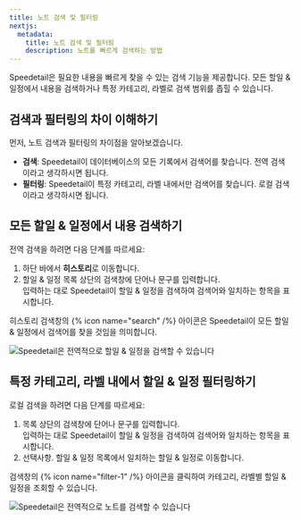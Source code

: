 ```yaml
---
title: 노트 검색 및 필터링
nextjs:
  metadata:
    title: 노트 검색 및 필터링
    description: 노트를 빠르게 검색하는 방법
---
```


Speedetail은 필요한 내용을 빠르게 찾을 수 있는 검색 기능을 제공합니다. 모든 할일 & 일정에서 내용을 검색하거나 특정 카테고리, 라벨로 검색 범위를 좁힐 수 있습니다.

## 검색과 필터링의 차이 이해하기

먼저, 노트 검색과 필터링의 차이점을 알아보겠습니다.

- **검색**: Speedetail이 데이터베이스의 모든 기록에서 검색어를 찾습니다. 전역 검색이라고 생각하시면 됩니다.
- **필터링**: Speedetail이 특정 카테고리, 라벨 내에서만 검색어를 찾습니다. 로컬 검색이라고 생각하시면 됩니다.

## 모든 할일 & 일정에서 내용 검색하기

전역 검색을 하려면 다음 단계를 따르세요:

1. 하단 바에서 **히스토리**로 이동합니다.
1. 할일 & 일정 목록 상단의 검색창에 단어나 문구를 입력합니다.  
   입력하는 대로 Speedetail이 할일 & 일정을 검색하여 검색어와 일치하는 항목을 표시합니다.

히스토리 검색창의 {% icon name="search" /%} 아이콘은 Speedetail이 모든 할일 & 일정에서 검색어를 찾을 것임을 의미합니다.

![Speedetail은 전역적으로 할일 & 일정을 검색할 수 있습니다](/images/searching-notes_search-bar-global.png)

## 특정 카테고리, 라벨 내에서 할일 & 일정 필터링하기

로컬 검색을 하려면 다음 단계를 따르세요:

1. 목록 상단의 검색창에 단어나 문구를 입력합니다.  
   입력하는 대로 Speedetail이 할일 & 일정을 검색하여 검색어와 일치하는 항목을 표시합니다.
1. 선택사항. 할일 & 일정 목록에서 일치하는 할일 & 일정로 이동합니다.

검색창의 {% icon name="filter-1" /%} 아이콘을 클릭하여 카테고리, 라벨별 할일 & 일정을 조회할 수 있습니다.

![Speedetail은 전역적으로 노트를 검색할 수 있습니다](/images/searching-notes_search-bar-local.png)
